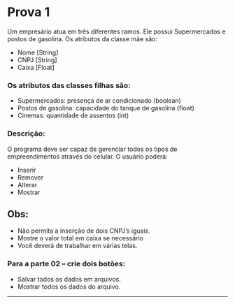 # Prova 1

Um empresário atua em três diferentes ramos. Ele possui Supermercados e postos de gasolina. Os atributos da classe mãe são:
- Nome [String]
- CNPJ [String]
- Caixa [Float]

### Os atributos das classes filhas são:

- Supermercados: presença de ar condicionado (boolean)
- Postos de gasolina: capacidade do tanque de gasolina (float)
- Cinemas: quantidade de assentos (int)

### Descrição:

O programa deve ser capaz de gerenciar todos os tipos de empreendimentos através do celular.
O usuário poderá:

- Inserir
- Remover
- Alterar
- Mostrar

## Obs:

- Não permita a inserção de dois CNPJ’s iguais.
- Mostre o valor total em caixa se necessário
- Você deverá de trabalhar em várias telas.

### Para a parte 02 – crie dois botões:

- Salvar todos os dados em arquivos.
- Mostrar todos os dados do arquivo.

<hr>

